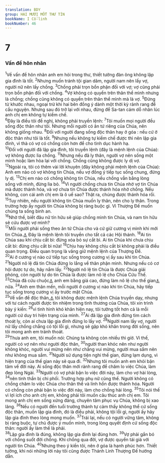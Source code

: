 ```yaml
---
translation: BDY
group: HAI MƯƠI MỐT THƯ TÍN
bookName: I Cổ-linh 
bookNumber: 46
---
```


<div class="title"><h1>7</h1><h3>Vấn đề hôn nhân</h3></div>
<span class="verse 1co_7_1"><sup>1</sup>Về vấn đề hôn nhân anh em hỏi trong thư, thiết tưởng đàn ông không lập gia đình là tốt. </span>
<span class="verse 1co_7_2"><sup>2</sup>Nhưng muốn tránh tội gian dâm, người nam nên lấy vợ, người nữ nên lấy chồng. </span>
<span class="verse 1co_7_3"><sup>3</sup>Chồng phải trọn bổn phận đối với vợ; vợ cũng phải trọn bổn phận đối với chồng. </span>
<span class="verse 1co_7_4"><sup>4</sup>Vợ không có quyền trên thân thể mình nhưng là chồng; chồng cũng không có quyền trên thân thể mình mà là vợ. </span>
<span class="verse 1co_7_5"><sup>5</sup>Đừng từ khước nhau, ngoại trừ khi hai bên đồng ý dành một thời kỳ rảnh rang để cầu nguyện. Nhưng sau đó trở lại với nhau, đừng để Sa-tan cám dỗ nhân lúc anh chị em không tự kiềm chế.<br/></span>
<span class="verse 1co_7_6"><sup>6</sup>Đây là điều tôi đề nghị, không phải truyền lệnh: </span>
<span class="verse 1co_7_7"><sup>7</sup>Tôi muốn mọi người đều sống độc thân như tôi. Nhưng mỗi người có ân tứ riêng của Chúa, nên không giống nhau. </span>
<span class="verse 1co_7_8"><sup>8</sup>Đối với người đang sống độc thân hay ở góa : nếu cứ ở độc thân như tôi là tốt. </span>
<span class="verse 1co_7_9"><sup>9</sup>Nhưng nếu không tự kiềm chế được thì nên lập gia đình, vì thà có vợ có chồng còn hơn để cho tình dục hành hạ.<br/></span>
<span class="verse 1co_7_10"><sup>10</sup>Đối với người đã lập gia đình, tôi truyền lệnh (đây là mệnh lệnh của Chúa): vợ không được lìa chồng. </span>
<span class="verse 1co_7_11"><sup>11</sup>Nhưng nếu đã ly thân, người vợ nên sống một mình hoặc làm hòa lại với chồng. Chồng cũng không được ly dị vợ.<br/></span>
<span class="verse 1co_7_12"><sup>12</sup>Ngoài ra, tôi có thêm vài lời khuyên (đây không phải mệnh lệnh của Chúa): Anh em nào có vợ không tin Chúa, nếu vợ đồng ý tiếp tục sống chung, đừng ly dị. </span>
<span class="verse 1co_7_13"><sup>13</sup>Chị em nào có chồng không tin Chúa, nếu chồng vẫn bằng lòng sống với mình, đừng lìa bỏ. </span>
<span class="verse 1co_7_14"><sup>14</sup>Vì người chồng chưa tin Chúa nhờ vợ tin Chúa mà được thánh hóa, và vợ chưa tin Chúa được thánh hóa nhờ chồng. Nếu không, con cái anh chị em là ô uế sao? Thật ra, chúng được thánh hóa rồi. </span>
<span class="verse 1co_7_15"><sup>15</sup>Tuy nhiên, nếu người không tin Chúa muốn ly thân, nên cho ly thân. Trong trường hợp ấy người tin Chúa không bị ràng buộc gì. Vì Thượng Đế muốn chúng ta sống bình an.<br/></span>
<span class="verse 1co_7_16"><sup>16</sup>Nhờ thế, biết đâu nữ tín hữu sẽ giúp chồng mình tin Chúa, và nam tín hữu sẽ cứu được vợ mình?<br/></span>
<span class="verse 1co_7_17"><sup>17</sup>Mỗi người phải sống theo ân tứ Chúa cho và cứ giữ cương vị mình khi mới tin Chúa.<a href="#" data-toggle="tooltip" data-placement="bottom" title="Nt Thượng Đế kêu gọi">⚓</a> Đây là mệnh lệnh tôi truyền cho tất cả các Hội thánh. </span>
<span class="verse 1co_7_18"><sup>18</sup>Ai tin Chúa sau khi chịu cắt bì: đừng xóa bỏ sự cắt bì. Ai tin Chúa khi chưa chịu cắt bì: đừng chịu cắt bì nữa! </span>
<span class="verse 1co_7_19"><sup>19</sup>Chịu hay không chịu cắt bì không phải là điều quan trọng. Điều quan trọng là vâng giữ mệnh lệnh của Thượng Đế.<br/></span>
<span class="verse 1co_7_20"><sup>20</sup>Ai ở cương vị nào cứ tiếp tục sống trong cương vị ấy sau khi tin Chúa. </span>
<span class="verse 1co_7_21"><sup>21</sup>Người nô lệ đã tin Chúa đừng lo lắng về thân phận mình. Nhưng nếu có cơ hội được tự do, hãy nắm lấy. </span>
<span class="verse 1co_7_22"><sup>22</sup>Người nô lệ tin Chúa là được Chúa giải phóng, còn người tự do tin Chúa là được làm nô lệ cho Chúa Cứu Thế. </span>
<span class="verse 1co_7_23"><sup>23</sup>Chúa đã cứu chuộc<a href="#" data-toggle="tooltip" data-placement="bottom" title="Nt mua">⚓</a> anh em bằng giá cao, đừng làm nô lệ cho thế gian<a href="#" data-toggle="tooltip" data-placement="bottom" title="Nt người ta">⚓</a> nữa. </span>
<span class="verse 1co_7_24"><sup>24</sup>Anh em thân mến, mỗi người ở cương vị nào khi tin Chúa, hãy tiếp tục sống trong cương vị ấy trước mặt Chúa.<br/></span>
<span class="verse 1co_7_25"><sup>25</sup>Về vấn đề độc thân,<a href="#" data-toggle="tooltip" data-placement="bottom" title="Nt đồng trinh">⚓</a> tôi không được mệnh lệnh Chúa truyền dạy, nhưng với tư cách người được tín nhiệm trong tình thương của Chúa, tôi xin trình bày ý kiến: </span>
<span class="verse 1co_7_26"><sup>26</sup>vì tình hình khó khăn hiện nay, tôi tưởng tốt hơn cả là mỗi người cứ duy trì hiện trạng của mình. </span>
<span class="verse 1co_7_27"><sup>27</sup>Ai đã lập gia đình đừng tìm cách thoát ly, còn ai chưa lập gia đình đừng lo lấy vợ. </span>
<span class="verse 1co_7_28"><sup>28</sup>Người nam lấy vợ, người nữ lấy chồng chẳng có tội lỗi gì, nhưng sẽ gặp khó khăn trong đời sống, nên tôi mong anh em tránh thoát.<br/></span>
<span class="verse 1co_7_29"><sup>29</sup>Thưa anh em, tôi muốn nói: Chúng ta không còn nhiều thì giờ. Vì thế, người có vợ nên như người độc thân, </span>
<span class="verse 1co_7_30"><sup>30</sup>người than khóc nên như người không khóc, người vui mừng nên như chẳng vui mừng, người mua sắm nên như không mua sắm. </span>
<span class="verse 1co_7_31"><sup>31</sup>Người sử dụng tiện nghi thế gian, đừng lạm dụng, vì hiện trạng của thế gian này sẽ qua đi. </span>
<span class="verse 1co_7_32"><sup>32</sup>Nhưng tôi muốn anh em khỏi bận tâm về đời này. Ai sống độc thân mới rảnh rang để chăm lo việc Chúa, làm đẹp lòng Ngài. </span>
<span class="verse 1co_7_33"><sup>33</sup>Người có vợ phải bận lo việc đời này, làm cho vợ hài lòng, </span>
<span class="verse 1co_7_34"><sup>34</sup>nên tinh thần bị chi phối. Trường hợp phụ nữ cũng thế. Người không có chồng chăm lo việc Chúa cho thân thể và linh hồn được thánh hóa. Người có chồng còn phải bận lo việc đời này, làm cho chồng hài lòng. </span>
<span class="verse 1co_7_35"><sup>35</sup>Tôi nói thế vì lợi ích cho anh chị em, không phải tôi muốn câu thúc anh chị em. Tôi mong anh chị em sống xứng đáng, chuyên tâm phục vụ Chúa, không bị xao lãng. </span>
<span class="verse 1co_7_36"><sup>36</sup>Nếu có người đến tuổi trưởng thành tự cảm thấy không thể cứ sống độc thân, muốn lập gia đình, đó là điều phải, không tội lỗi gì, người ấy hãy lập gia đình theo lòng mong muốn. </span>
<span class="verse 1co_7_37"><sup>37</sup>Trái lại, nếu có người vững tâm, không bị ràng buộc, tự chủ được ý muốn mình, trong lòng quyết định cứ sống độc thân: người ấy làm thế là phải.<br/></span>
<span class="verse 1co_7_38"><sup>38</sup>Lập gia đình là đúng, không lập gia đình lại đúng hơn.</span>
<span class="verse 1co_7_39"><sup>39</sup>Vợ phải gắn bó với chồng suốt đời chồng. Khi chồng qua đời, vợ được quyền tái giá với người tin Chúa. </span>
<span class="verse 1co_7_40"><sup>40</sup>Nhưng theo ý kiến tôi, nên ở góa là hạnh phúc hơn. Thiết tưởng, khi nói những lời này tôi cũng được Thánh Linh Thượng Đế hướng dẫn.</span>
